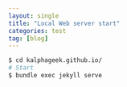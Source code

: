 ```yaml
---
layout: single
title: "Local Web server start"
categories: test
tag: [blog]
---
```




```bash
$ cd kalphageek.github.io/
# Start
$ bundle exec jekyll serve
```

